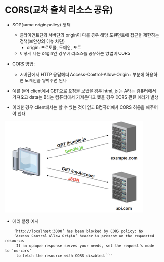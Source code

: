 # CORS(교차 출처 리소스 공유)

- SOP(same origin policy) 정책
  - 클라이언트단과 서버단의 origin이 다를 경우 해당 도큐먼트에 접근을 제한하는 정책(보안상의 이슈 차단)
    - origin: 프로토콜, 도메인, 포트
  - 이렇게 다른 origin인 경우에 리소스를 공유하는 방법이 CORS
  
- CORS 방법:
  - 서버단에서 HTTP 응답헤더 Access-Control-Allow-Origin : 부분에 허용하는 도메인을       넣어주면 된다

- 예를 들어 client에서 GET으로 요청을 보냈을 경우 html, js 는 A라는 컴퓨터에서 가져오고 data는 B라는 컴퓨터에서 가져온다고 했을 경우 CORS 관련 에러가 발생
- 이러한 경우 client에서는 할 수 있는 것이 없고 B컴퓨터에서 CORS 허용을 해주어야 한다

<img src="./../Image/CORS.png" width="450px" height="300px" title="px(픽셀) 크기 설정" alt="CORS"></img>

- 에러 발생 예시
```Access to fetch at ‘https://api.lubycon.com/me’ from origin 
	‘http://localhost:3000’ has been blocked by CORS policy: No 
	‘Access-Control-Allow-Origin’ header is present on the requested resource. 
	 If an opaque response serves your needs, set the request’s mode to ‘no-cors’ 
	 to fetch the resource with CORS disabled.```